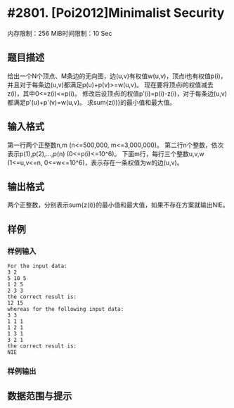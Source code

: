 # #2801. [Poi2012]Minimalist Security

内存限制：256 MiB时间限制：10 Sec

## 题目描述

给出一个N个顶点、M条边的无向图，边(u,v)有权值w(u,v)，顶点i也有权值p(i)，
并且对于每条边(u,v)都满足p(u)+p(v)>=w(u,v)。
现在要将顶点i的权值减去z(i)，其中0<=z(i)<=p(i)。
修改后设顶点i的权值p'(i)=p(i)-z(i)，对于每条边(u,v)都满足p'(u)+p'(v)=w(u,v)。
求sum{z(i)}的最小值和最大值。

## 输入格式

第一行两个正整数n,m (n<=500,000, m<=3,000,000)。
第二行n个整数，依次表示p(1),p(2),...,p(n) (0<=p(i)<=10^6)。
下面m行，每行三个整数u,v,w (1<=u,v<=n, 0<=w<=10^6)，表示存在一条权值为w的边(u,v)。

## 输出格式


两个正整数，分别表示sum{z(i)}的最小值和最大值，如果不存在方案就输出NIE。

## 样例

### 样例输入

    
    For the input data:
    3 2
    5 10 5
    1 2 5
    2 3 3
    the correct result is:
    12 15
    whereas for the following input data: 
    3 3
    1 1 1
    1 2 1
    1 3 1
    3 2 1
    the correct result is: 
    NIE
    

### 样例输出

## 数据范围与提示

